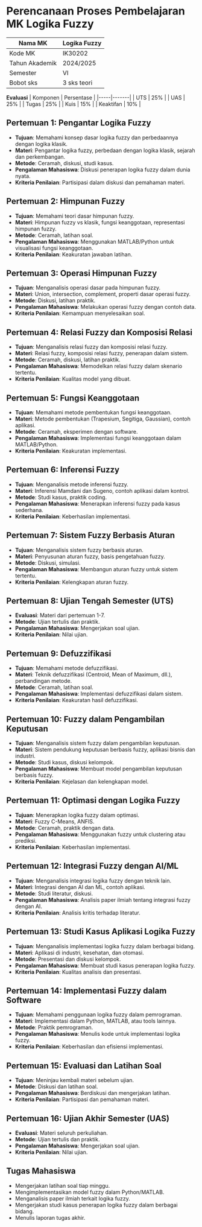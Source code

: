 # Perencanaan Proses Pembelajaran MK Logika Fuzzy

| Nama MK | Logika Fuzzy |
|--------|----------------|
| Kode MK | IK30202 |
| Tahun Akademik | 2024/2025 |
| Semester | VI |
| Bobot sks | 3 sks teori |

**Evaluasi**
| Komponen | Persentase |
|-----|-------|
| UTS | 25% |
| UAS | 25% |
| Tugas | 25% |
| Kuis | 15% |
| Keaktifan | 10% |

## Pertemuan 1: Pengantar Logika Fuzzy
- **Tujuan**: Memahami konsep dasar logika fuzzy dan perbedaannya dengan logika klasik.
- **Materi**: Pengantar logika fuzzy, perbedaan dengan logika klasik, sejarah dan perkembangan.
- **Metode**: Ceramah, diskusi, studi kasus.
- **Pengalaman Mahasiswa**: Diskusi penerapan logika fuzzy dalam dunia nyata.
- **Kriteria Penilaian**: Partisipasi dalam diskusi dan pemahaman materi.

## Pertemuan 2: Himpunan Fuzzy
- **Tujuan**: Memahami teori dasar himpunan fuzzy.
- **Materi**: Himpunan fuzzy vs klasik, fungsi keanggotaan, representasi himpunan fuzzy.
- **Metode**: Ceramah, latihan soal.
- **Pengalaman Mahasiswa**: Menggunakan MATLAB/Python untuk visualisasi fungsi keanggotaan.
- **Kriteria Penilaian**: Keakuratan jawaban latihan.

## Pertemuan 3: Operasi Himpunan Fuzzy
- **Tujuan**: Menganalisis operasi dasar pada himpunan fuzzy.
- **Materi**: Union, intersection, complement, properti dasar operasi fuzzy.
- **Metode**: Diskusi, latihan praktik.
- **Pengalaman Mahasiswa**: Melakukan operasi fuzzy dengan contoh data.
- **Kriteria Penilaian**: Kemampuan menyelesaikan soal.

## Pertemuan 4: Relasi Fuzzy dan Komposisi Relasi
- **Tujuan**: Menganalisis relasi fuzzy dan komposisi relasi fuzzy.
- **Materi**: Relasi fuzzy, komposisi relasi fuzzy, penerapan dalam sistem.
- **Metode**: Ceramah, diskusi, latihan praktik.
- **Pengalaman Mahasiswa**: Memodelkan relasi fuzzy dalam skenario tertentu.
- **Kriteria Penilaian**: Kualitas model yang dibuat.

## Pertemuan 5: Fungsi Keanggotaan
- **Tujuan**: Memahami metode pembentukan fungsi keanggotaan.
- **Materi**: Metode pembentukan (Trapesium, Segitiga, Gaussian), contoh aplikasi.
- **Metode**: Ceramah, eksperimen dengan software.
- **Pengalaman Mahasiswa**: Implementasi fungsi keanggotaan dalam MATLAB/Python.
- **Kriteria Penilaian**: Keakuratan implementasi.

## Pertemuan 6: Inferensi Fuzzy
- **Tujuan**: Menganalisis metode inferensi fuzzy.
- **Materi**: Inferensi Mamdani dan Sugeno, contoh aplikasi dalam kontrol.
- **Metode**: Studi kasus, praktik coding.
- **Pengalaman Mahasiswa**: Menerapkan inferensi fuzzy pada kasus sederhana.
- **Kriteria Penilaian**: Keberhasilan implementasi.

## Pertemuan 7: Sistem Fuzzy Berbasis Aturan
- **Tujuan**: Menganalisis sistem fuzzy berbasis aturan.
- **Materi**: Penyusunan aturan fuzzy, basis pengetahuan fuzzy.
- **Metode**: Diskusi, simulasi.
- **Pengalaman Mahasiswa**: Membangun aturan fuzzy untuk sistem tertentu.
- **Kriteria Penilaian**: Kelengkapan aturan fuzzy.

## Pertemuan 8: Ujian Tengah Semester (UTS)
- **Evaluasi**: Materi dari pertemuan 1-7.
- **Metode**: Ujian tertulis dan praktik.
- **Pengalaman Mahasiswa**: Mengerjakan soal ujian.
- **Kriteria Penilaian**: Nilai ujian.

## Pertemuan 9: Defuzzifikasi
- **Tujuan**: Memahami metode defuzzifikasi.
- **Materi**: Teknik defuzzifikasi (Centroid, Mean of Maximum, dll.), perbandingan metode.
- **Metode**: Ceramah, latihan soal.
- **Pengalaman Mahasiswa**: Implementasi defuzzifikasi dalam sistem.
- **Kriteria Penilaian**: Keakuratan hasil defuzzifikasi.

## Pertemuan 10: Fuzzy dalam Pengambilan Keputusan
- **Tujuan**: Menganalisis sistem fuzzy dalam pengambilan keputusan.
- **Materi**: Sistem pendukung keputusan berbasis fuzzy, aplikasi bisnis dan industri.
- **Metode**: Studi kasus, diskusi kelompok.
- **Pengalaman Mahasiswa**: Membuat model pengambilan keputusan berbasis fuzzy.
- **Kriteria Penilaian**: Kejelasan dan kelengkapan model.

## Pertemuan 11: Optimasi dengan Logika Fuzzy
- **Tujuan**: Menerapkan logika fuzzy dalam optimasi.
- **Materi**: Fuzzy C-Means, ANFIS.
- **Metode**: Ceramah, praktik dengan data.
- **Pengalaman Mahasiswa**: Menggunakan fuzzy untuk clustering atau prediksi.
- **Kriteria Penilaian**: Keberhasilan implementasi.

## Pertemuan 12: Integrasi Fuzzy dengan AI/ML
- **Tujuan**: Menganalisis integrasi logika fuzzy dengan teknik lain.
- **Materi**: Integrasi dengan AI dan ML, contoh aplikasi.
- **Metode**: Studi literatur, diskusi.
- **Pengalaman Mahasiswa**: Analisis paper ilmiah tentang integrasi fuzzy dengan AI.
- **Kriteria Penilaian**: Analisis kritis terhadap literatur.

## Pertemuan 13: Studi Kasus Aplikasi Logika Fuzzy
- **Tujuan**: Menganalisis implementasi logika fuzzy dalam berbagai bidang.
- **Materi**: Aplikasi di industri, kesehatan, dan otomasi.
- **Metode**: Presentasi dan diskusi kelompok.
- **Pengalaman Mahasiswa**: Membuat studi kasus penerapan logika fuzzy.
- **Kriteria Penilaian**: Kualitas analisis dan presentasi.

## Pertemuan 14: Implementasi Fuzzy dalam Software
- **Tujuan**: Memahami penggunaan logika fuzzy dalam pemrograman.
- **Materi**: Implementasi dalam Python, MATLAB, atau tools lainnya.
- **Metode**: Praktik pemrograman.
- **Pengalaman Mahasiswa**: Menulis kode untuk implementasi logika fuzzy.
- **Kriteria Penilaian**: Keberhasilan dan efisiensi implementasi.

## Pertemuan 15: Evaluasi dan Latihan Soal
- **Tujuan**: Meninjau kembali materi sebelum ujian.
- **Metode**: Diskusi dan latihan soal.
- **Pengalaman Mahasiswa**: Berdiskusi dan mengerjakan latihan.
- **Kriteria Penilaian**: Partisipasi dan pemahaman materi.

## Pertemuan 16: Ujian Akhir Semester (UAS)
- **Evaluasi**: Materi seluruh perkuliahan.
- **Metode**: Ujian tertulis dan praktik.
- **Pengalaman Mahasiswa**: Mengerjakan soal ujian.
- **Kriteria Penilaian**: Nilai ujian.

## Tugas Mahasiswa
- Mengerjakan latihan soal tiap minggu.
- Mengimplementasikan model fuzzy dalam Python/MATLAB.
- Menganalisis paper ilmiah terkait logika fuzzy.
- Mengerjakan studi kasus penerapan logika fuzzy dalam berbagai bidang.
- Menulis laporan tugas akhir.

